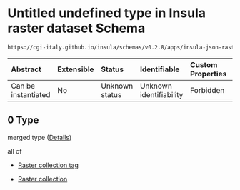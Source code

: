 # Untitled undefined type in Insula raster dataset Schema

```txt
https://cgi-italy.github.io/insula/schemas/v0.2.8/apps/insula-json-raster-dataset.schema.json#/allOf/0
```



| Abstract            | Extensible | Status         | Identifiable            | Custom Properties | Additional Properties | Access Restrictions | Defined In                                                                                                             |
| :------------------ | :--------- | :------------- | :---------------------- | :---------------- | :-------------------- | :------------------ | :--------------------------------------------------------------------------------------------------------------------- |
| Can be instantiated | No         | Unknown status | Unknown identifiability | Forbidden         | Allowed               | none                | [insula-json-raster-dataset.schema.json\*](schemas/apps/insula-json-raster-dataset.schema.json) |

## 0 Type

merged type ([Details](platform-collection-defs-platformrastercollection.md))

all of

* [Raster collection tag](platform-collection-defs-raster-collection-tag.md)

* [Raster collection](raster-collection.md)
